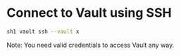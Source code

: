 # Connect to Vault using SSH

```bash
sh1 vault ssh --vault x
```

Note: You need valid credentials to access Vault any way.
